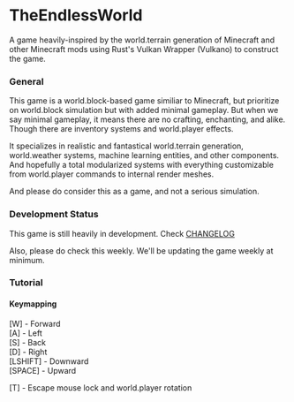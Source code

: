 # TheEndlessWorld
A game heavily-inspired by the world.terrain generation of Minecraft and other Minecraft
mods using Rust's Vulkan Wrapper (Vulkano) to construct the game.

### General
This game is a world.block-based game similiar to Minecraft, but prioritize on world.block 
simulation but with added minimal gameplay. But when we say minimal gameplay, it 
means there are no crafting, enchanting, and alike. Though there are inventory
systems and world.player effects.

It specializes in realistic and fantastical world.terrain generation, world.weather systems,
machine learning entities, and other components. And hopefully a total modularized
systems with everything customizable from world.player commands to internal render meshes.

And please do consider this as a game, and not a serious simulation.

### Development Status
This game is still heavily in development. Check [CHANGELOG](CHANGELOG.md)

Also, please do check this weekly. We'll be updating the game weekly at minimum.

### Tutorial
#### Keymapping
[W] - Forward  
[A] - Left  
[S] - Back  
[D] - Right  
[LSHIFT] - Downward  
[SPACE] - Upward  

[T] - Escape mouse lock and world.player rotation  

